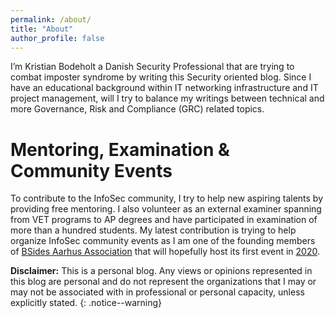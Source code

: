 ```yaml
---
permalink: /about/
title: "About"
author_profile: false
---
```


I’m Kristian Bodeholt a Danish Security Professional that are trying to combat imposter syndrome by writing this Security oriented blog. Since I have an educational background within IT networking infrastructure and IT project management, will I try to balance my writings between technical and more Governance, Risk and Compliance (GRC) related topics.

# Mentoring, Examination & Community Events    
To contribute to the InfoSec community, I try to help new aspiring talents by providing free mentoring. I also volunteer as an external examiner spanning from VET programs to AP degrees and have participated in examination of more than a hundred students. My latest contribution is trying to help organize InfoSec community events as I am one of the founding members of [BSides Aarhus Association](https://bsidesaar.dk/) that will hopefully host its first event in [2020](https://2020.bsidesaar.dk/).

**Disclaimer:** This is a personal blog. Any views or opinions represented in this blog are personal and do not represent the organizations that I may or may not be associated with in professional or personal capacity, unless explicitly stated.
{: .notice--warning}
